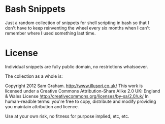 Bash Snippets
=============

Just a random collection of snippets for shell scripting in bash
so that I don't have to keep reinventing the wheel every six months
when I can't remember where I used something last time.

License
=======

Individual snippets are fully public domain, no restrictions whatsoever.

The collection as a whole is:

Copyright 2012 Sam Graham.   http://www.illusori.co.uk/
This work is licensed under a
Creative Commons Attribution-Share Alike 2.0 UK: England & Wales License
http://creativecommons.org/licenses/by-sa/2.0/uk/
In human-readble terms: you're free to copy, distribute and modify
providing you maintain attribution and licence.

Use at your own risk, no fitness for purpose implied, etc, etc.
